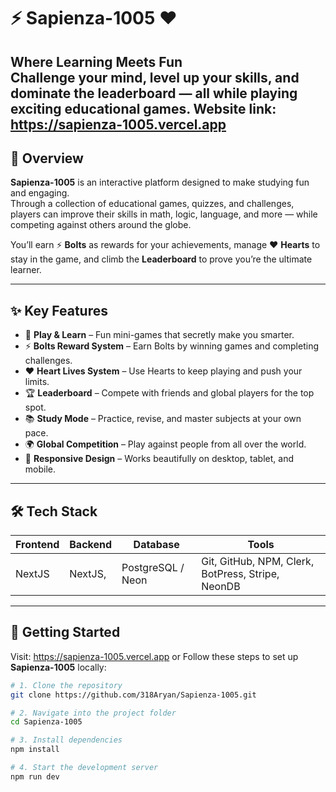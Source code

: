 # ⚡ Sapienza-1005 ❤️  
**Where Learning Meets Fun**  
Challenge your mind, level up your skills, and dominate the leaderboard — all while playing exciting educational games.
Website link: https://sapienza-1005.vercel.app
---

## 📖 Overview

**Sapienza-1005** is an interactive platform designed to make studying fun and engaging.  
Through a collection of educational games, quizzes, and challenges, players can improve their skills in math, logic, language, and more — while competing against others around the globe.

You’ll earn ⚡ **Bolts** as rewards for your achievements, manage ❤️ **Hearts** to stay in the game, and climb the **Leaderboard** to prove you’re the ultimate learner.

---

## ✨ Key Features

- 🎯 **Play & Learn** – Fun mini-games that secretly make you smarter.
- ⚡ **Bolts Reward System** – Earn Bolts by winning games and completing challenges.
- ❤️ **Heart Lives System** – Use Hearts to keep playing and push your limits.
- 🏆 **Leaderboard** – Compete with friends and global players for the top spot.
- 📚 **Study Mode** – Practice, revise, and master subjects at your own pace.
- 🌍 **Global Competition** – Play against people from all over the world.
- 📱 **Responsive Design** – Works beautifully on desktop, tablet, and mobile.

---

## 🛠 Tech Stack

| Frontend | Backend | Database | Tools |
|----------|---------|----------|-------|
| NextJS | NextJS,  | PostgreSQL / Neon | Git, GitHub, NPM, Clerk, BotPress, Stripe, NeonDB |

---

## 🚀 Getting Started
Visit: https://sapienza-1005.vercel.app
or
Follow these steps to set up **Sapienza-1005** locally:

```bash
# 1. Clone the repository
git clone https://github.com/318Aryan/Sapienza-1005.git

# 2. Navigate into the project folder
cd Sapienza-1005

# 3. Install dependencies
npm install

# 4. Start the development server
npm run dev
